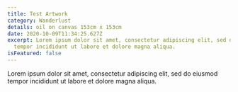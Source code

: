 ```yaml
---
title: Test Artwork
category: Wanderlust
details: oil on canvas 153cm x 153cm
date: 2020-10-09T11:34:25.627Z
excerpt: Lorem ipsum dolor sit amet, consectetur adipiscing elit, sed do eiusmod
  tempor incididunt ut labore et dolore magna aliqua.
isFeatured: false
---
```

Lorem ipsum dolor sit amet, consectetur adipiscing elit, sed do eiusmod tempor incididunt ut labore et dolore magna aliqua.